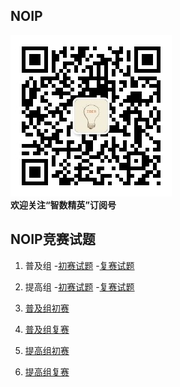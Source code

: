 ## NOIP
![欢迎关注“智数精英”订阅号](assets/me/img/idea8.jpg)   
**欢迎关注“智数精英”订阅号**

## NOIP竞赛试题

1. 普及组
    -[初赛试题](junior/preliminary/index.md)
    -[复赛试题](junior/repecharge/index.md)
2. 提高组
    -[初赛试题](senior/preliminary/index.md)
    -[复赛试题](senior/repecharge/index.md)

1. [普及组初赛](junior/preliminary/index.md)
2. [普及组复赛](junior/repecharge/index.md)
3. [提高组初赛](senior/preliminary/index.md)
4. [提高组复赛](senior/repecharge/index.md)



